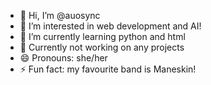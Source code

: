 - 👋 Hi, I’m @auosync
- 👀 I’m interested in web development and AI!
- 🌱 I’m currently learning python and html
- 💞️ Currently not working on any projects
- 😄 Pronouns: she/her
- ⚡ Fun fact: my favourite band is Maneskin!

<!---
auosync/auosync is a ✨ special ✨ repository because its `README.md` (this file) appears on your GitHub profile.
You can click the Preview link to take a look at your changes.
--->
